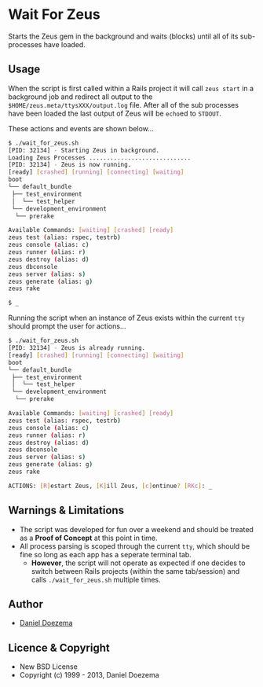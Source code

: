 # Wait For Zeus
Starts the Zeus gem in the background and waits (blocks) until all of its sub-processes have loaded.

## Usage
When the script is first called within a Rails project it will call `zeus start` in a background job and redirect all output to the `$HOME/zeus.meta/ttysXXX/output.log` file. After all of the sub processes have been loaded the last output of Zeus will be `echo`ed to `STDOUT`. 

These actions and events are shown below...

```bash
$ ./wait_for_zeus.sh 
[PID: 32134] - Starting Zeus in background.
Loading Zeus Processes .............................
[PID: 32134] - Zeus is now running.
[ready] [crashed] [running] [connecting] [waiting]
boot
└── default_bundle
 ├── test_environment
 │  └── test_helper
 └── development_environment
  └── prerake

Available Commands: [waiting] [crashed] [ready]
zeus test (alias: rspec, testrb)
zeus console (alias: c)
zeus runner (alias: r)
zeus destroy (alias: d)
zeus dbconsole
zeus server (alias: s)
zeus generate (alias: g)
zeus rake

$ _
```

Running the script when an instance of Zeus exists within the current `tty` should prompt the user for actions...
```bash
$ ./wait_for_zeus.sh 
[PID: 32134] - Zeus is already running.
[ready] [crashed] [running] [connecting] [waiting]
boot
└── default_bundle
 ├── test_environment
 │  └── test_helper
 └── development_environment
  └── prerake

Available Commands: [waiting] [crashed] [ready]
zeus test (alias: rspec, testrb)
zeus console (alias: c)
zeus runner (alias: r)
zeus destroy (alias: d)
zeus dbconsole
zeus server (alias: s)
zeus generate (alias: g)
zeus rake

ACTIONS: [R]estart Zeus, [K]ill Zeus, [c]ontinue? [RKc]: _
```

## Warnings & Limitations
* The script was developed for fun over a weekend and should be treated as a **Proof of Concept** at this point in time.
* All process parsing is scoped through the current `tty`, which should be fine so long as each app has a seperate terminal tab.
    * **However**, the script will not operate as expected if one decides to switch between Rails projects (within the same tab/session) and calls `./wait_for_zeus.sh` multiple times.

## Author
* [Daniel Doezema](http://dan.doezema.com)

## Licence & Copyright
* New BSD License
* Copyright (c) 1999 - 2013, Daniel Doezema
